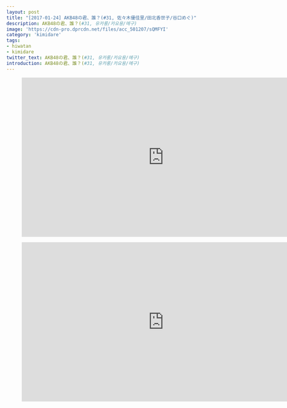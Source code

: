 ```yaml
---
layout: post
title: "[2017-01-24] AKB48の君、誰？(#31, 佐々木優佳里/田北香世子/谷口めぐ)"
description: AKB48の君、誰？(#31, 유카룽/카요용/메구)
image: 'https://cdn-pro.dprcdn.net/files/acc_501207/sQMFYI'
category: 'kimidare'
tags:
- hiwatan
- kimidare
twitter_text: AKB48の君、誰？(#31, 유카룽/카요용/메구)
introduction: AKB48の君、誰？(#31, 유카룽/카요용/메구)
---
```

<figure class="video_container">
<iframe width="740" height="416" src="https://serviceapi.nmv.naver.com/flash/convertIframeTag.nhn?vid=81CFA97B20EBF37A57A3693FC12A4E395EB3&outKey=V12487e03e233d12581a3c2262953fcca04ad04cb4e741f89f9e5c2262953fcca04ad" frameborder="no" scrolling="no"></iframe>
</figure>

<figure class="video_container">
<iframe width="740" height="416" src="https://serviceapi.nmv.naver.com/flash/convertIframeTag.nhn?vid=756259735F7A0520E3BEC2BDC5E92120DFAC&outKey=V12584cd009b6afb3b6e2a138c997517b84ee45e855c74825a738a138c997517b84ee" frameborder="no" scrolling="no"></iframe>
</figure>
